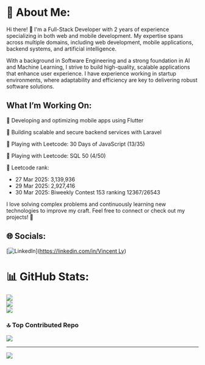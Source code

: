 # 💫 About Me:
Hi there! 👋 I'm a Full-Stack Developer with 2 years of experience specializing in both web and mobile development. My expertise spans across multiple domains, including web development, mobile applications, backend systems, and artificial intelligence.

With a background in Software Engineering and a strong foundation in AI and Machine Learning, I strive to build high-quality, scalable applications that enhance user experience. I have experience working in startup environments, where adaptability and efficiency are key to delivering robust software solutions.

## What I’m Working On:
🔹 Developing and optimizing mobile apps using Flutter

🔹 Building scalable and secure backend services with Laravel

🔹 Playing with Leetcode: 30 Days of JavaScript (13/35)

🔹 Playing with Leetcode: SQL 50 (4/50)

🔹 Leetcode rank: 
- 27 Mar 2025: 3,139,936
- 29 Mar 2025: 2,927,416
- 30 Mar 2025: Biweekly Contest 153 ranking 12367/26543

I love solving complex problems and continuously learning new technologies to improve my craft. Feel free to connect or check out my projects! 🚀

## 🌐 Socials:
[![LinkedIn](https://img.shields.io/badge/LinkedIn-%230077B5.svg?logo=linkedin&logoColor=white)]([https://linkedin.com/in/Vincent Ly](https://www.linkedin.com/in/the-vinh-ly/)) 
            
# 📊 GitHub Stats:
![](https://github-readme-stats.vercel.app/api?username=vincent-softdev&theme=default&hide_border=false&include_all_commits=true&count_private=false)<br/>
![](https://github-readme-streak-stats.herokuapp.com/?user=vincent-softdev&theme=default&hide_border=false)<br/>
![](https://github-readme-stats.vercel.app/api/top-langs/?username=vincent-softdev&theme=default&hide_border=false&include_all_commits=true&count_private=false&layout=compact)

### 🔝 Top Contributed Repo
![](https://github-contributor-stats.vercel.app/api?username=vincent-softdev&limit=5&theme=dark&combine_all_yearly_contributions=true)

---
[![](https://visitcount.itsvg.in/api?id=vincent-softdev&icon=0&color=0)](https://visitcount.itsvg.in)

<!-- Proudly created with GPRM ( https://gprm.itsvg.in ) -->
